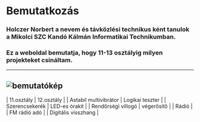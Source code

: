 # Bemutatkozás
### Holczer Norbert a nevem és távközlési technikus ként tanulok a Mikolci SZC Kandó Kálmán Informatikai Technikumban. 
### Ez a weboldal bemutatja, hogy 11-13 osztályig milyen projekteket csináltam.
---
![bemutatókép](<img width="379" height="133" alt="image" src="https://github.com/user-attachments/assets/068ac4bc-7a36-4847-8107-fed915297362" />
)
---
| 11.osztály | 12.osztály |
| Astabil multivibrátor | Logikai teszter |
| Szerencsekerék | LED-es órakit |
| Rendőrségi villogó | végerősítő |
| Rádió |
| FM rádió adó |
| Digitális visszhang |

